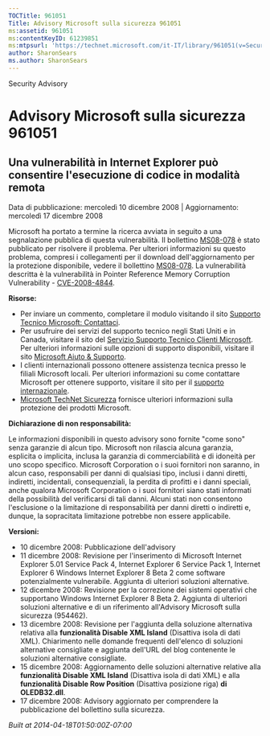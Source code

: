```yaml
---
TOCTitle: 961051
Title: Advisory Microsoft sulla sicurezza 961051
ms:assetid: 961051
ms:contentKeyID: 61239851
ms:mtpsurl: 'https://technet.microsoft.com/it-IT/library/961051(v=Security.10)'
author: SharonSears
ms.author: SharonSears
---
```


Security Advisory

Advisory Microsoft sulla sicurezza 961051
=========================================

Una vulnerabilità in Internet Explorer può consentire l'esecuzione di codice in modalità remota
-----------------------------------------------------------------------------------------------

Data di pubblicazione: mercoledì 10 dicembre 2008 | Aggiornamento: mercoledì 17 dicembre 2008

Microsoft ha portato a termine la ricerca avviata in seguito a una segnalazione pubblica di questa vulnerabilità. Il bollettino [MS08-078](http://technet.microsoft.com/security/bulletin/ms08-078) è stato pubblicato per risolvere il problema. Per ulteriori informazioni su questo problema, compresi i collegamenti per il download dell'aggiornamento per la protezione disponibile, vedere il bollettino [MS08-078](http://technet.microsoft.com/security/bulletin/ms08-078). La vulnerabilità descritta è la vulnerabilità in Pointer Reference Memory Corruption Vulnerability - [CVE-2008-4844](http://www.cve.mitre.org/cgi-bin/cvename.cgi?name=cve-2008-4844).

**Risorse:**

-   Per inviare un commento, completare il modulo visitando il sito [Supporto Tecnico Microsoft: Contattaci](https://support.microsoft.com/common/survey.aspx?scid=sw;en;1257&amp;showpage=1&amp;ws=technet&amp;sd=tech).
-   Per usufruire dei servizi del supporto tecnico negli Stati Uniti e in Canada, visitare il sito del [Servizio Supporto Tecnico Clienti Microsoft](http://support.microsoft.com/). Per ulteriori informazioni sulle opzioni di supporto disponibili, visitare il sito [Microsoft Aiuto & Supporto](http://support.microsoft.com/).
-   I clienti internazionali possono ottenere assistenza tecnica presso le filiali Microsoft locali. Per ulteriori informazioni su come contattare Microsoft per ottenere supporto, visitare il sito per il [supporto internazionale](http://support.microsoft.com/).
-   [Microsoft TechNet Sicurezza](http://technet.microsoft.com/it-it/security/default.aspx) fornisce ulteriori informazioni sulla protezione dei prodotti Microsoft.

**Dichiarazione di non responsabilità:**

Le informazioni disponibili in questo advisory sono fornite "come sono" senza garanzie di alcun tipo. Microsoft non rilascia alcuna garanzia, esplicita o implicita, inclusa la garanzia di commerciabilità e di idoneità per uno scopo specifico. Microsoft Corporation o i suoi fornitori non saranno, in alcun caso, responsabili per danni di qualsiasi tipo, inclusi i danni diretti, indiretti, incidentali, consequenziali, la perdita di profitti e i danni speciali, anche qualora Microsoft Corporation o i suoi fornitori siano stati informati della possibilità del verificarsi di tali danni. Alcuni stati non consentono l'esclusione o la limitazione di responsabilità per danni diretti o indiretti e, dunque, la sopracitata limitazione potrebbe non essere applicabile.

**Versioni:**

-   10 dicembre 2008: Pubblicazione dell'advisory
-   11 dicembre 2008: Revisione per l'inserimento di Microsoft Internet Explorer 5.01 Service Pack 4, Internet Explorer 6 Service Pack 1, Internet Explorer 6 Windows Internet Explorer 8 Beta 2 come software potenzialmente vulnerabile. Aggiunta di ulteriori soluzioni alternative.
-   12 dicembre 2008: Revisione per la correzione dei sistemi operativi che supportano Windows Internet Explorer 8 Beta 2. Aggiunta di ulteriori soluzioni alternative e di un riferimento all'Advisory Microsoft sulla sicurezza (954462).
-   13 dicembre 2008: Revisione per l'aggiunta della soluzione alternativa relativa alla **funzionalità Disable XML Island** (Disattiva isola di dati XML). Chiarimento nelle domande frequenti dell'elenco di soluzioni alternative consigliate e aggiunta dell'URL del blog contenente le soluzioni alternative consigliate.
-   15 dicembre 2008: Aggiornamento delle soluzioni alternative relative alla **funzionalità Disable XML Island** (Disattiva isola di dati XML) e alla **funzionalità Disable Row Position** (Disattiva posizione riga) **di OLEDB32.dll**.
-   17 dicembre 2008: Advisory aggiornato per comprendere la pubblicazione del bollettino sulla sicurezza.

*Built at 2014-04-18T01:50:00Z-07:00*
